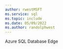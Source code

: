 ```yaml
---	
author: rwestMSFT	
ms.service: sql	
ms.topic: include	
ms.date: 05/09/2022
ms.author: randolphwest	
---
```


Azure SQL Database Edge
